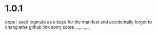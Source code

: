 # 1.0.1
oops i used logmute as a base for the manifest and accidentally forgot to chang ethe github link sorry score .,.,...,.,.,
